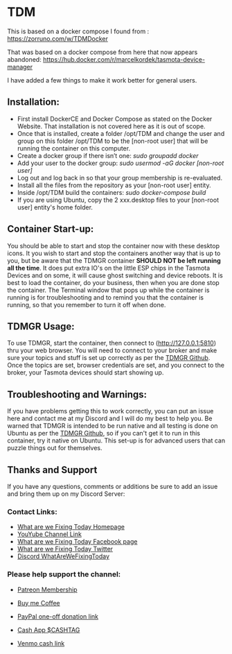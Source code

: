 #  TDM
This is based on a docker compose I found from :
https://zorruno.com/w/TDMDocker

That was based on a docker compose from here that now appears abandoned:
https://hub.docker.com/r/marcelkordek/tasmota-device-manager

I have added a few things to make it work better for general users.

## Installation:

* First install DockerCE and Docker Compose as stated on the Docker Website.  That installation is not covered here as it is out of scope.  
* Once that is installed, create a folder /opt/TDM and change the user and group on this folder /opt/TDM to be the [non-root user] that will be running the container on this computer.
* Create a docker group if there isn’t one:  *sudo groupadd docker*
* Add your user to the docker group:  *sudo usermod -aG docker [non-root user]*
* Log out and log back in so that your group membership is re-evaluated.
* Install all the files from the repository as your [non-root user] entity.
* Inside /opt/TDM build the containers:  *sudo docker-compose build*
* If you are using Ubuntu, copy the 2 xxx.desktop files to your [non-root user] entity's home folder.

## Container Start-up:

You should be able to start and stop the container now with these desktop icons.  It you wish to start and stop the containers another way that is up to you, but be aware that the TDMGR container **SHOULD NOT be left running all the time**.  It does put extra IO's on the little ESP chips in the Tasmota Devices and on some, it will cause ghost switching and device reboots.  It is best to load the container, do your business, then when you are done stop the container.  The Terminal window that pops up while the container is running is for troubleshooting and to remind you that the container is running, so that you remember to turn it off when done.

## TDMGR Usage:

To use TDMGR, start the container, then connect to (http://127.0.0.1:5810) thru your web browser.  You will need to connect to your broker and make sure your topics and stuff is set up correctly as per the [TDMGR Github](https://github.com/jziolkowski/tdm).  Once the topics are set, browser credentials are set, and you connect to the broker, your Tasmota devices should start showing up.

## Troubleshooting and Warnings:

If you have problems getting this to work correctly, you can put an issue here and contact me at my Discord and I will do my best to help you.  Be warned that TDMGR is intended to be run native and all testing is done on Ubuntu as per the [TDMGR Github](https://github.com/jziolkowski/tdm), so if you can't get it to run in this container, try it native on Ubuntu.  This set-up is for advanced users that can puzzle things out for themselves.

## Thanks and Support

If you have any questions, comments or additions be sure to add an issue and bring them up on my Discord Server: 

### Contact Links:
* [What are we Fixing Today Homepage](https://www.WhatAreWeFixing.Today/)
* [YouYube Channel Link](https://bit.ly/WhatAreWeFixingTodaysYT)
* [What are we Fixing Today Facebook page](https://bit.ly/WhatAreWeFixingTodayFB)
* [What are we Fixing Today Twitter](https://bit.ly/WhatAreWeFixingTodayTW)
* [Discord WhatAreWeFixingToday](https://discord.gg/Uhmhu3B)

### Please help support the channel:

* [Patreon Membership](https://www.patreon.com/WhatAreWeFixingToday)

* [Buy me Coffee](https://www.buymeacoffee.com/SirGoodenough)
* [PayPal one-off donation link](https://www.paypal.me/SirGoodenough)
* [Cash App \$CASHTAG](https://cash.me/$SirGoodenough)
* [Venmo cash link](https://venmo.com/SirGoodenough)
